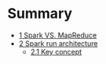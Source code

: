 # Summary

* [1  Spark VS. MapReduce](README.md)
* [2 Spark run architecture](di-er-zhang-ji-ben-gai-nian.md)
  * [2.1 Key concept](di-er-zhang-ji-ben-gai-nian/di-san-zhang-guan-jian-gai-nian.md)

